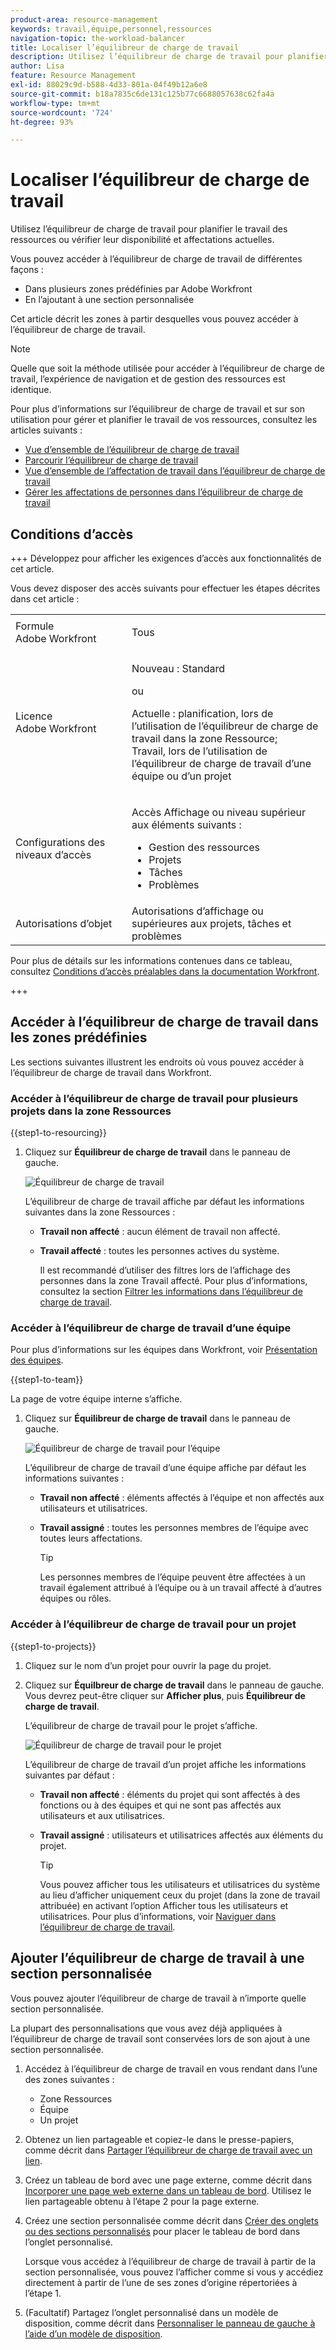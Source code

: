 ```yaml
---
product-area: resource-management
keywords: travail,équipe,personnel,ressources
navigation-topic: the-workload-balancer
title: Localiser l’équilibreur de charge de travail
description: Utilisez l’équilibreur de charge de travail pour planifier le travail des ressources ou vérifier leur disponibilité et affectations actuelles.
author: Lisa
feature: Resource Management
exl-id: 88029c9d-b588-4d33-801a-04f49b12a6e8
source-git-commit: b18a7835c6de131c125b77c6688057638c62fa4a
workflow-type: tm+mt
source-wordcount: '724'
ht-degree: 93%

---
```


# Localiser l’équilibreur de charge de travail

Utilisez l’équilibreur de charge de travail pour planifier le travail des ressources ou vérifier leur disponibilité et affectations actuelles.

Vous pouvez accéder à l’équilibreur de charge de travail de différentes façons :

* Dans plusieurs zones prédéfinies par Adobe Workfront
* En l’ajoutant à une section personnalisée

Cet article décrit les zones à partir desquelles vous pouvez accéder à l’équilibreur de charge de travail.

>[!NOTE]
>
>Quelle que soit la méthode utilisée pour accéder à l’équilibreur de charge de travail, l’expérience de navigation et de gestion des ressources est identique.
>
>Pour plus d’informations sur l’équilibreur de charge de travail et sur son utilisation pour gérer et planifier le travail de vos ressources, consultez les articles suivants :
>
>* [Vue d’ensemble de l’équilibreur de charge de travail](../../resource-mgmt/workload-balancer/overview-workload-balancer.md)
>* [Parcourir l’équilibreur de charge de travail](../../resource-mgmt/workload-balancer/navigate-the-workload-balancer.md)
>* [Vue d’ensemble de l’affectation de travail dans l’équilibreur de charge de travail](../../resource-mgmt/workload-balancer/assign-work-in-workload-balancer.md)
>* [Gérer les affectations de personnes dans l’équilibreur de charge de travail](../../resource-mgmt/workload-balancer/manage-user-allocations-workload-balancer.md)

## Conditions d’accès

+++ Développez pour afficher les exigences d’accès aux fonctionnalités de cet article.

Vous devez disposer des accès suivants pour effectuer les étapes décrites dans cet article :

<table style="table-layout:auto"> 
 <col> 
 <col> 
 <tbody> 
  <tr> 
   <td role="rowheader">Formule Adobe Workfront</td> 
   <td> <p>Tous </p> </td> 
  </tr> 
  <tr> 
   <td role="rowheader">Licence Adobe Workfront</td> 
   <td><p>Nouveau : Standard</p>
       <p>ou</p>
       <p>Actuelle : planification, lors de l’utilisation de l’équilibreur de charge de travail dans la zone Ressource;</br>
       Travail, lors de l’utilisation de l’équilibreur de charge de travail d’une équipe ou d’un projet</p></td>
  </tr> 
   <td role="rowheader">Configurations des niveaux d’accès</td> 
   <td> <p>Accès Affichage ou niveau supérieur aux éléments suivants :</p> 
    <ul> 
     <li>Gestion des ressources</li> 
     <li>Projets</li> 
     <li>Tâches</li> 
     <li>Problèmes</li> 
    </ul> </td> 
  </tr> 
  <tr> 
   <td role="rowheader">Autorisations d’objet</td> 
   <td>Autorisations d’affichage ou supérieures aux projets, tâches et problèmes</td> 
  </tr> 
 </tbody> 
</table>

Pour plus de détails sur les informations contenues dans ce tableau, consultez [Conditions d’accès préalables dans la documentation Workfront](/help/quicksilver/administration-and-setup/add-users/access-levels-and-object-permissions/access-level-requirements-in-documentation.md).

+++

## Accéder à l’équilibreur de charge de travail dans les zones prédéfinies

Les sections suivantes illustrent les endroits où vous pouvez accéder à l’équilibreur de charge de travail dans Workfront.

### Accéder à l’équilibreur de charge de travail pour plusieurs projets dans la zone Ressources

{{step1-to-resourcing}}

1. Cliquez sur **Équilibreur de charge de travail** dans le panneau de gauche.

   ![Équilibreur de charge de travail](assets/nwe-balancer-global.png)

   L’équilibreur de charge de travail affiche par défaut les informations suivantes dans la zone Ressources :

   * **Travail non affecté** : aucun élément de travail non affecté.
   * **Travail affecté** : toutes les personnes actives du système.

     Il est recommandé d’utiliser des filtres lors de l’affichage des personnes dans la zone Travail affecté. Pour plus d’informations, consultez la section [Filtrer les informations dans l’équilibreur de charge de travail](../workload-balancer/filter-information-workload-balancer.md).

### Accéder à l’équilibreur de charge de travail d’une équipe

Pour plus d’informations sur les équipes dans Workfront, voir [Présentation des équipes](/help/quicksilver/people-teams-and-groups/create-and-manage-teams/teams-overview.md).

{{step1-to-team}}

La page de votre équipe interne s’affiche.

1. Cliquez sur **Équilibreur de charge de travail** dans le panneau de gauche.

   ![Équilibreur de charge de travail pour l’équipe](assets/nwe-balancer-team-350x172.png)

   L’équilibreur de charge de travail d’une équipe affiche par défaut les informations suivantes :

   * **Travail non affecté** : éléments affectés à l’équipe et non affectés aux utilisateurs et utilisatrices.
   * **Travail assigné** : toutes les personnes membres de l’équipe avec toutes leurs affectations.

     >[!TIP]
     >
     >Les personnes membres de l’équipe peuvent être affectées à un travail également attribué à l’équipe ou à un travail affecté à d’autres équipes ou rôles.

### Accéder à l’équilibreur de charge de travail pour un projet

{{step1-to-projects}}

1. Cliquez sur le nom d’un projet pour ouvrir la page du projet.
1. Cliquez sur **Équilbreur de charge de travail** dans le panneau de gauche. Vous devrez peut-être cliquer sur **Afficher plus**, puis **Équilibreur de charge de travail**.

   L’équilibreur de charge de travail pour le projet s’affiche.

   ![Équilibreur de charge de travail pour le projet](assets/nwe-balancer-project-350x152.png)

   L’équilibreur de charge de travail d’un projet affiche les informations suivantes par défaut :

   * **Travail non affecté** : éléments du projet qui sont affectés à des fonctions ou à des équipes et qui ne sont pas affectés aux utilisateurs et aux utilisatrices.
   * **Travail assigné** : utilisateurs et utilisatrices affectés aux éléments du projet.

     >[!TIP]
     >
     >Vous pouvez afficher tous les utilisateurs et utilisatrices du système au lieu d’afficher uniquement ceux du projet (dans la zone de travail attribuée) en activant l’option Afficher tous les utilisateurs et utilisatrices. Pour plus d’informations, voir [Naviguer dans l’équilibreur de charge de travail](../workload-balancer/navigate-the-workload-balancer.md).


## Ajouter l’équilibreur de charge de travail à une section personnalisée

Vous pouvez ajouter l’équilibreur de charge de travail à n’importe quelle section personnalisée.

La plupart des personnalisations que vous avez déjà appliquées à l’équilibreur de charge de travail sont conservées lors de son ajout à une section personnalisée.

1. Accédez à l’équilibreur de charge de travail en vous rendant dans l’une des zones suivantes :

   * Zone Ressources
   * Équipe
   * Un projet

1. Obtenez un lien partageable et copiez-le dans le presse-papiers, comme décrit dans [Partager l’équilibreur de charge de travail avec un lien](../../resource-mgmt/workload-balancer/share-link-for-workload-balancer.md).
1. Créez un tableau de bord avec une page externe, comme décrit dans [Incorporer une page web externe dans un tableau de bord](../../reports-and-dashboards/dashboards/creating-and-managing-dashboards/embed-external-web-page-dashboard.md). Utilisez le lien partageable obtenu à l’étape 2 pour la page externe.

   <!--
      (NOTE: ensure this stays correct)
      -->

1. Créez une section personnalisée comme décrit dans [Créer des onglets ou des sections personnalisés](../../workfront-basics/manage-your-account-and-profile/configuring-your-user-profile/create-custom-tabs.md) pour placer le tableau de bord dans l’onglet personnalisé.

   Lorsque vous accédez à l’équilibreur de charge de travail à partir de la section personnalisée, vous pouvez l’afficher comme si vous y accédiez directement à partir de l’une de ses zones d’origine répertoriées à l’étape 1.

   <!--
      (NOTE: ensure this stays correct)
     -->

1. (Facultatif) Partagez l’onglet personnalisé dans un modèle de disposition, comme décrit dans [Personnaliser le panneau de gauche à l’aide d’un modèle de disposition](../../administration-and-setup/customize-workfront/use-layout-templates/customize-left-panel.md).


<!--
For a team:

* From the Workload Balancer section of a team.

  You can adjust allocations and review or assign work from multiple projects to individual team members.

For a project:

  You can do the following when you use the Workload Balancer within a project:

   * Assign work on the project to users already assigned other work on the project.
   * Assign work to any user that might not be on the project.

   * View additional work that users are assigned to on other projects.
   * Adjust user allocations to work items.-->
